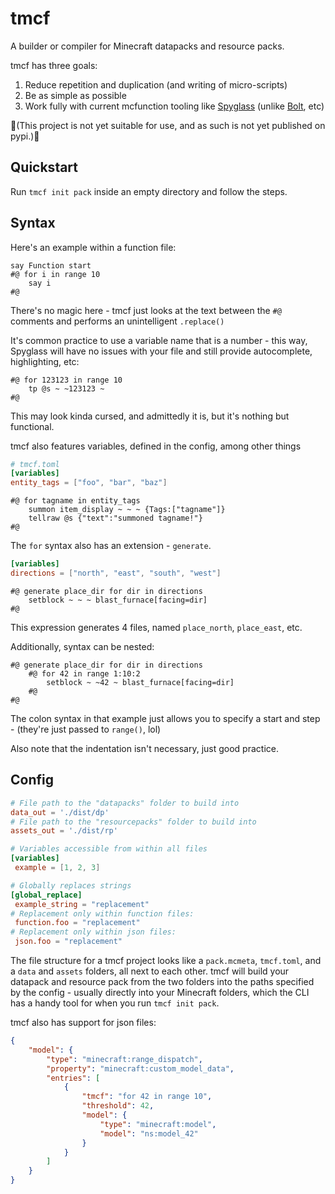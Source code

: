 # tmcf
A builder or compiler for Minecraft datapacks and resource packs.

tmcf has three goals:
1. Reduce repetition and duplication (and writing of micro-scripts)
2. Be as simple as possible
3. Work fully with current mcfunction tooling like [Spyglass](https://github.com/SpyglassMC/Spyglass) (unlike [Bolt](https://github.com/mcbeet/bolt), etc)

🚧(This project is not yet suitable for use, and as such is not yet published on pypi.)🚧

## Quickstart
Run `tmcf init pack` inside an empty directory and follow the steps.

## Syntax
Here's an example within a function file:
```mcfunction
say Function start
#@ for i in range 10
    say i
#@
```
There's no magic here - tmcf just looks at the text between the `#@` comments and performs an unintelligent `.replace()`

It's common practice to use a variable name that is a number - this way, Spyglass will have no issues with your file and still provide autocomplete, highlighting, etc:
```mcfunction
#@ for 123123 in range 10
    tp @s ~ ~123123 ~
#@
```
This may look kinda cursed, and admittedly it is, but it's nothing but functional.

tmcf also features variables, defined in the config, among other things
```toml
# tmcf.toml
[variables]
entity_tags = ["foo", "bar", "baz"]
```
```mcfunction
#@ for tagname in entity_tags
    summon item_display ~ ~ ~ {Tags:["tagname"]}
    tellraw @s {"text":"summoned tagname!"}
#@
```
The `for` syntax also has an extension - `generate`.
```toml
[variables]
directions = ["north", "east", "south", "west"]
```
```mcfunction
#@ generate place_dir for dir in directions
    setblock ~ ~ ~ blast_furnace[facing=dir]
#@
```
This expression generates 4 files, named `place_north`, `place_east`, etc.

Additionally, syntax can be nested:
```mcfunction
#@ generate place_dir for dir in directions
    #@ for 42 in range 1:10:2
        setblock ~ ~42 ~ blast_furnace[facing=dir]
    #@
#@
```
The colon syntax in that example just allows you to specify a start and step - (they're just passed to `range()`, lol)

Also note that the indentation isn't necessary, just good practice.

## Config
```toml
# File path to the "datapacks" folder to build into
data_out = './dist/dp'
# File path to the "resourcepacks" folder to build into
assets_out = './dist/rp'

# Variables accessible from within all files
[variables]
 example = [1, 2, 3]

# Globally replaces strings
[global_replace]
 example_string = "replacement"
# Replacement only within function files:
 function.foo = "replacement"
# Replacement only within json files:
 json.foo = "replacement"
```
The file structure for a tmcf project looks like a `pack.mcmeta`, `tmcf.toml`, and a `data` and `assets` folders, all next to each other. tmcf will build your datapack and resource pack from the two folders into the paths specified by the config - usually directly into your Minecraft folders, which the CLI has a handy tool for when you run `tmcf init pack`.

tmcf also has support for json files:
```json
{
    "model": {
        "type": "minecraft:range_dispatch",
        "property": "minecraft:custom_model_data",
        "entries": [
            {
                "tmcf": "for 42 in range 10",
                "threshold": 42,
                "model": {
                    "type": "minecraft:model",
                    "model": "ns:model_42"
                }
            }
        ]
    }
}
```